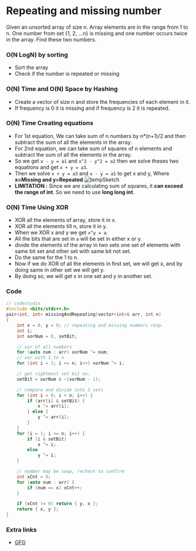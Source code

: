# Repeating and missing number

Given an unsorted array of size n. Array elements are in the range from 1 to n. One number from set {1, 2, …n} is missing and one number occurs twice in the array. Find these two numbers.

### O(N LogN) by sorting

-   Sort the array
-   Check if the number is repeated or missing

### O(N) Time and O(N) Space by Hashing

-   Create a vector of size n and store the frequencies of each element in it.
-   If frequency is 0 it is missing and if frequency is 2 it is repeated.

### O(N) Time Creating equations

-   For 1st equation, We can take sum of n numbers by n\*(n+1)/2 and then subtract the sum of all the elements in the array.
-   For 2nd equation, we can take sum of squares of n elements and subtract the sum of all the elements in the array.
-   So we get `x - y = a1` and `x^2 - y^2 = a2` then we solve theses two equations and get `x + y = a3`.
-   Then we solve `x + y = a3` and `x - y = a1` to get x and y, Where **x=Missing and y=Repeated**.![tempSketch](https://i.imgur.com/5kRqcYN.png)
-   **LIMITATION :** Since we are calculating sum of squares, it **can exceed the range of int**. So we need to use **long long int**.

### O(N) Time Using XOR

-   XOR all the elements of array, store it in x.
-   XOR all the elements till n, store it in y.
-   When we XOR x and y we get `x^y = a`.
-   All the bits that are set in `a` will be set in either x or y.
-   divide the elements of the array in two sets one set of elements with same bit set and other set with same bit not set.
-   Do the same for the 1 to n.
-   Now if we do XOR of all the elements in first set, we will get x, and by doing same in other set we will get y.
-   By doing so, we will get x in one set and y in another set.

### Code

```cpp
// codestudio
#include <bits/stdc++.h>
pair<int, int> missingAndRepeating(vector<int>& arr, int n)
{
    int x = 0, y = 0; // repeating and missing numbers resp.
    int i;
    int xorNum = 0, setBit;

    // xor of all numbers
    for (auto num : arr) xorNum ^= num;
    // xor with 1 to n
    for (int i = 1; i <= n; i++) xorNum ^= i;

    // get rightmost set bit no.
    setBit = xorNum & ~(xorNum - 1);

    // compare and divide into 2 sets
    for (int i = 0; i < n; i++) {
        if (arr[i] & setBit) {
            x ^= arr[i];
        } else {
            y ^= arr[i];
        }
    }
    for (i = 1; i <= n; i++) {
        if (i & setBit)
            x ^= i;
        else
            y ^= i;
    }

    // number may be swap, recheck to confirm
    int xCnt = 0;
    for (auto num : arr) {
        if (num == x) xCnt++;
    }

    if (xCnt != 0) return { y, x };
    return { x, y };
}
```

### Extra links

-   [GFG](https://www.geeksforgeeks.org/efficiently-merging-two-sorted-arrays-with-o1-extra-space/)
